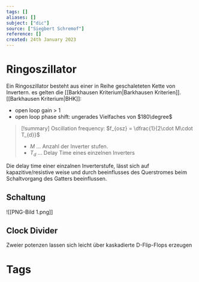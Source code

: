 ```yaml
---
tags: []
aliases: []
subject: ["dic"]
source: ["Siegbert Schremof"]
reference: []
created: 24th January 2023
---
```


# Ringoszillator

Ein Ringoszillator besteht aus einer in Reihe geschaleteten Kette von Invertern. es gelten die [[Barkhausen Kriterium|Barkhausen Kriterien]].
[[Barkhausen Kriterium|BHK]]:
- open loop gain > 1
- open loop phase shift: ungerades Vielfaches von $180\degree$

>[!summary] Oscillation frequency: $f_{osz} = \dfrac{1}{2\cdot M\cdot T_{d}}$
> - $M$ ... Anzahl der Inverter stufen.
> - $T_{d}$ ... Delay Time eines einzelnen Inverters

Die delay time einer einzalnen Inverterstufe, lässt sich auf kapazitive/resistive weise und durch beeinflusses des Querstromes beim Schaltvorgang des Gatters beeinflussen. 

## Schaltung
![[PNG-Bild 1.png]]

## Clock Divider 
Zweier potenzen lassen sich leicht über kaskadierte D-Flip-Flops erzeugen
# Tags